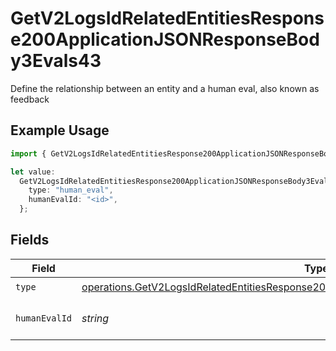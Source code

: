 # GetV2LogsIdRelatedEntitiesResponse200ApplicationJSONResponseBody3Evals43

Define the relationship between an entity and a human eval, also known as feedback

## Example Usage

```typescript
import { GetV2LogsIdRelatedEntitiesResponse200ApplicationJSONResponseBody3Evals43 } from "orq-poc-typescript-multi-env-version/models/operations";

let value:
  GetV2LogsIdRelatedEntitiesResponse200ApplicationJSONResponseBody3Evals43 = {
    type: "human_eval",
    humanEvalId: "<id>",
  };
```

## Fields

| Field                                                                                                                                                                                              | Type                                                                                                                                                                                               | Required                                                                                                                                                                                           | Description                                                                                                                                                                                        |
| -------------------------------------------------------------------------------------------------------------------------------------------------------------------------------------------------- | -------------------------------------------------------------------------------------------------------------------------------------------------------------------------------------------------- | -------------------------------------------------------------------------------------------------------------------------------------------------------------------------------------------------- | -------------------------------------------------------------------------------------------------------------------------------------------------------------------------------------------------- |
| `type`                                                                                                                                                                                             | [operations.GetV2LogsIdRelatedEntitiesResponse200ApplicationJSONResponseBody3Evals43Type](../../models/operations/getv2logsidrelatedentitiesresponse200applicationjsonresponsebody3evals43type.md) | :heavy_check_mark:                                                                                                                                                                                 | N/A                                                                                                                                                                                                |
| `humanEvalId`                                                                                                                                                                                      | *string*                                                                                                                                                                                           | :heavy_check_mark:                                                                                                                                                                                 | The id of the resource                                                                                                                                                                             |